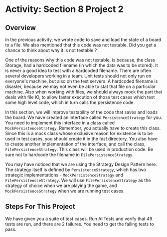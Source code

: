 <h1>Activity: Section 8 Project 2</h1>

<h2>Overview</h2>

In the previous activity, we wrote code to save and load the state of a board to a file. We also mentioned that this code was not testable. Did you get a chance to think about why it is not testable ? 

One of the reasons why this code was not testable, is because, the class Storage, had a hardcoded filename (in which the data was to be stored). It is never a good idea to test with a hardcoded filename. There are often several developers working in a team. Unit tests should not only run on everyone's machine, but also on the test servers. A hardcoded filename is disaster, because we may not even be able to stat that file on a particular machine. Also when working with files, we should always mock the part that deals with file IO, to allow faster execution of those test cases which test some high level code, which in turn calls the persistence code. 

In this section, we will improve testability of the code that saves and loads the board. We have created an interface called ```PersistenceStrategy``` for you. You need to implement this interface in a class called ```MockPersistenceStrategy```. Remember, you actually have to create this class. Since this is a mock class whose exclusive reason for existence is to be used in test cases, you should create it in the _test_ directory. You also have to create another implementation of the interface, and call the class, ```FilePersistenceStrategy```. This class will be used in production code. Be sure not to hardcode the filename in  ```FilePersistenceStrategy```. 

You may have noticed that we are using the Strategy Design Pattern here. The strategy itself is defined by ```PersistenceStrategy```, which has two strategic implementations - ```MockPersistenceStrategy``` and ```FilePersistencceStrategy```. We will use ```FilePersistenceStrategy``` as the strategy of choice when we are playing the game, and ```MockPersistenceStrategy``` when we are running test cases.

<h2>Steps For This Project</h2>

We have given you a suite of test cases. Run AllTests and verify that 49 tests are run, and there are 2 failures. You need to get the failing tests to pass. 
